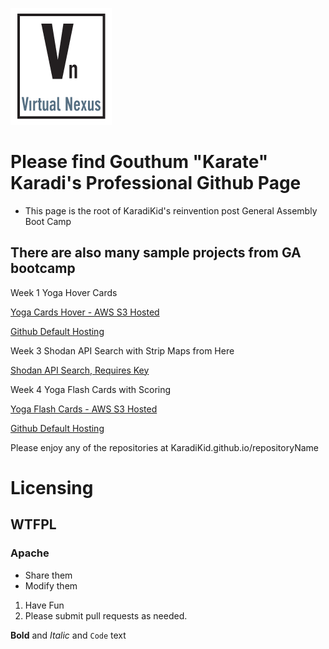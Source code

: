 
[![VirtualNexusLogo Logo](VN_Logo.png)](http://virtualnex.us)

# Please find Gouthum "Karate" Karadi's Professional Github Page
- This page is the root of KaradiKid's reinvention post General Assembly Boot Camp

## There are also many sample projects from GA bootcamp

Week 1 Yoga Hover Cards

[Yoga Cards Hover - AWS S3 Hosted](http://yoga.ommygod.com)

[Github Default Hosting](https://karadikid.github.io/sivananda-cards)

Week 3 Shodan API Search with Strip Maps from Here

[Shodan API Search, Requires Key](https://karadikid.github.io/shodan-api)

Week 4 Yoga Flash Cards with Scoring

[Yoga Flash Cards - AWS S3 Hosted](http://cards.ommygod.com)

[Github Default Hosting](https://karadikid.github.io/flash-cards)


Please enjoy any of the repositories at KaradiKid.github.io/repositoryName


# Licensing
## WTFPL
### Apache

- Share them
- Modify them

1. Have Fun
2. Please submit pull requests as needed.

**Bold** and _Italic_ and `Code` text

